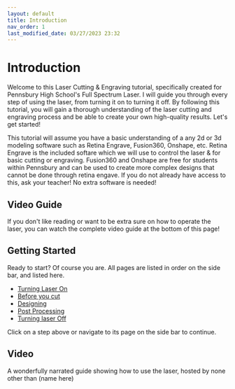 ```yaml
---
layout: default
title: Introduction
nav_order: 1
last_modified_date: 03/27/2023 23:32
---
```


# Introduction
Welcome to this Laser Cutting & Engraving tutorial, specifically created for Pennsbury High School's Full Spectrum Laser. I will guide you through every step of using the laser, from turning it on to turning it off. By following this tutorial, you will gain a thorough understanding of the laser cutting and engraving process and be able to create your own high-quality results. Let's get started!

This tutorial will assume you have a basic understanding of a any 2d or 3d modeling software such as Retina Engrave, Fusion360, Onshape, etc. Retina Engrave is the included softare which we will use to control the laser & for basic cutting or engraving. Fusion360 and Onshape are free for students within Pennsbury and can be used to create more complex designs that cannot be done through retina engave. If you do not already have access to this, ask your teacher! No extra software is needed! 

## Video Guide
If you don't like reading or want to be extra sure on how to operate the laser, you can watch the complete video guide at the bottom of this page! 

## Getting Started
Ready to start? Of course you are. All pages are listed in order on the side bar, and listed here.
- [Turning Laser On](https://goldenn.dev/laser/turn-on)
- [Before you cut](https://goldenn.dev/laser/prep)
- [Designing](https://goldenn.dev/laser/turn-on)
- [Post Processing](https://goldenn.dev/laser/post-processing)
- [Turning laser Off](https://goldenn.dev/laser/turn-off)

Click on a step above or navigate to its page on the side bar to continue.

## Video
A wonderfully narrated guide showing how to use the laser, hosted by none other than (name here)

